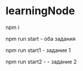 # learningNode

npm i

npm run start - оба задания

npm run start1 - задание 1

npm run start2 - - задание 2

